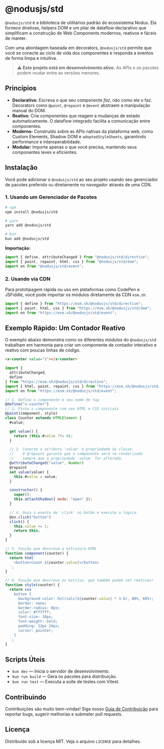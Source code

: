 # @nodusjs/std

`@nodusjs/std` é a biblioteca de utilitários padrão do ecossistema Nodus. Ela fornece diretivas, helpers DOM e um pilar de dataflow declarativo que simplificam a construção de Web Components modernos, reativos e fáceis de manter.

Com uma abordagem baseada em decorators, `@nodusjs/std` permite que você se conecte ao ciclo de vida dos componentes e responda a eventos de forma limpa e intuitiva.

> ⚠️ **Este projeto está em desenvolvimento ativo.** As APIs e os pacotes podem mudar entre as versões menores.

## Princípios

  - **Declarativo:** Escreva o que seu componente *faz*, não como ele o faz. Decorators como `@paint`, `@repaint` e `@event` abstraem a manipulação manual do DOM.
  - **Reativo:** Crie componentes que reagem a mudanças de estado automaticamente. O dataflow integrado facilita a comunicação entre componentes.
  - **Moderno:** Construído sobre as APIs nativas da plataforma web, como Custom Elements, Shadow DOM e `adoptedStyleSheets`, garantindo performance e interoperabilidade.
  - **Modular:** Importe apenas o que você precisa, mantendo seus componentes leves e eficientes.

## Instalação

Você pode adicionar o `@nodusjs/std` ao seu projeto usando seu gerenciador de pacotes preferido ou diretamente no navegador através de uma CDN.

### 1\. Usando um Gerenciador de Pacotes

```bash
# npm
npm install @nodusjs/std

# yarn
yarn add @nodusjs/std

# bun
bun add @nodusjs/std
```

**Importação:**

```javascript
import { define, attributeChanged } from "@nodusjs/std/directive";
import { paint, repaint, html, css } from "@nodusjs/std/dom";
import on from "@nodusjs/std/event";
```

### 2\. Usando via CDN

Para prototipagem rápida ou uso em plataformas como CodePen e JSFiddle, você pode importar os módulos diretamente da CDN `esm.sh`.

```javascript
import { define } from "https://esm.sh/@nodusjs/std/directive";
import { paint, html, css } from "https://esm.sh/@nodusjs/std/dom";
import on from "https://esm.sh/@nodusjs/std/event";
```

## Exemplo Rápido: Um Contador Reativo

O exemplo abaixo demonstra como os diferentes módulos do `@nodusjs/std` trabalham em harmonia para criar um componente de contador interativo e reativo com poucas linhas de código.

```html
<x-counter value="1"></x-counter>
```

```javascript
import {
  attributeChanged,
  define
} from "https://esm.sh/@nodusjs/std/directive";
import { html, paint, repaint, css } from "https://esm.sh/@nodusjs/std/dom";
import on from "https://esm.sh/@nodusjs/std/event";

// 1. Defina o componente e seu nome de tag
@define("x-counter")
// 2. Pinte o componente com seu HTML e CSS iniciais
@paint(component, style)
class Counter extends HTMLElement {
  #value;

  get value() {
    return (this.#value ??= 0);
  }

  // 3. Conecte o atributo 'value' à propriedade da classe.
  //    O @repaint garante que o componente será re-renderizado
  //    sempre que a propriedade 'value' for alterada.
  @attributeChanged("value", Number)
  @repaint
  set value(value) {
    this.#value = value;
  }

  constructor() {
    super();
    this.attachShadow({ mode: "open" });
  }

  // 4. Ouça o evento de 'click' no botão e execute a lógica.
  @on.click("button")
  click() {
    this.value += 1;
    return this;
  }
}

// 5. Função que descreve a estrutura HTML
function component(counter) {
  return html`
    <button>Count ${counter.value}</button>
  `;
}

// 6. Função que descreve os estilos, que também podem ser reativos!
function style(counter) {
  return css`
    button {
      background-color: hsl(calc(${counter.value} * 3.6), 80%, 60%);
      border: none;
      border-radius: 8px;
      color: #ffffff;
      font-size: 18px;
      font-weight: bold;
      padding: 12px 24px;
      cursor: pointer;
    }
  `;
}
```

## Scripts Úteis

  - `bun dev` — Inicia o servidor de desenvolvimento.
  - `bun run build` — Gera os pacotes para distribuição.
  - `bun run test` — Executa a suíte de testes com Vitest.

## Contribuindo

Contribuições são muito bem-vindas\! Siga nosso [Guia de Contribuição](https://www.google.com/search?q=CONTRIBUTING.md) para reportar bugs, sugerir melhorias e submeter pull requests.

## Licença

Distribuído sob a licença MIT. Veja o arquivo `LICENSE` para detalhes.

